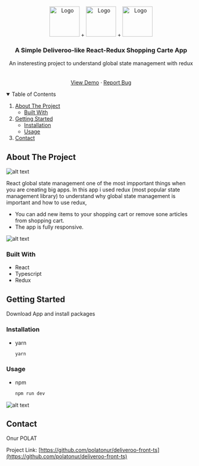 <!-- PROJECT LOGO -->
<br />
<p align="center">
    <img src="src/assets/images/react.svg" alt="Logo" width="80" height="80"> +
    <img src="src/assets/images/redux.svg" alt="Logo" width="80" height="80"> +
    <img src="https://github.com/polatonur/readme_pics/blob/master/Typescript.svg" alt="Logo" width="80" height="80">

  <h3 align="center">A Simple Deliveroo-like React-Redux Shopping Carte App</h3>

  <p align="center">
    An insteresting project to understand global state management with redux
    <br />
    <br />
    <br />
    <a href="https://deliveroo-like-onur.netlify.app/">View Demo</a>
    ·
    <a href="https://github.com/polatonur/deliveroo-front-ts/issues">Report Bug</a>
  </p>
</p>

<!-- TABLE OF CONTENTS -->
<details open="open">
  <summary>Table of Contents</summary>
  <ol>
    <li>
      <a href="#about-the-project">About The Project</a>
      <ul>
        <li><a href="#built-with">Built With</a></li>
      </ul>
    </li>
    <li>
      <a href="#getting-started">Getting Started</a>
      <ul>
        <li><a href="#installation">Installation</a></li>
        <li><a href="#Usage">Usage</a></li>
      </ul>
    </li>
    <li><a href="#contact">Contact</a></li>
  </ol>
</details>

<!-- ABOUT THE PROJECT -->

## About The Project

![alt text](https://github.com/polatonur/readme_pics/blob/master/cart_deliveroo.png?raw=true)

React global state management one of the most impportant things when you are creating big apps.
In this app i used redux (most popular state management library) to understand why global state management is important and how to use redux,

- You can add new items to your shopping cart or remove sone articles from shopping cart.
- The app is fully responsive.

![alt text](https://github.com/polatonur/readme_pics/blob/master/mobile_deliveroo_gif.gif?raw=true)

### Built With

- React
- Typescript
- Redux

<!-- GETTING STARTED -->

## Getting Started

Download App and install packages

### Installation

- yarn

  ```sh
  yarn
  ```

### Usage

- npm
  ```sh
  npm run dev
  ```

<!-- ROADMAP -->

![alt text](https://github.com/polatonur/readme_pics/blob/master/desktop_deliveroo_gif.gif?raw=true)

## Contact

Onur POLAT

Project Link: [https://github.com/polatonur/deliveroo-front-ts](https://github.com/polatonur/deliveroo-front-ts)
